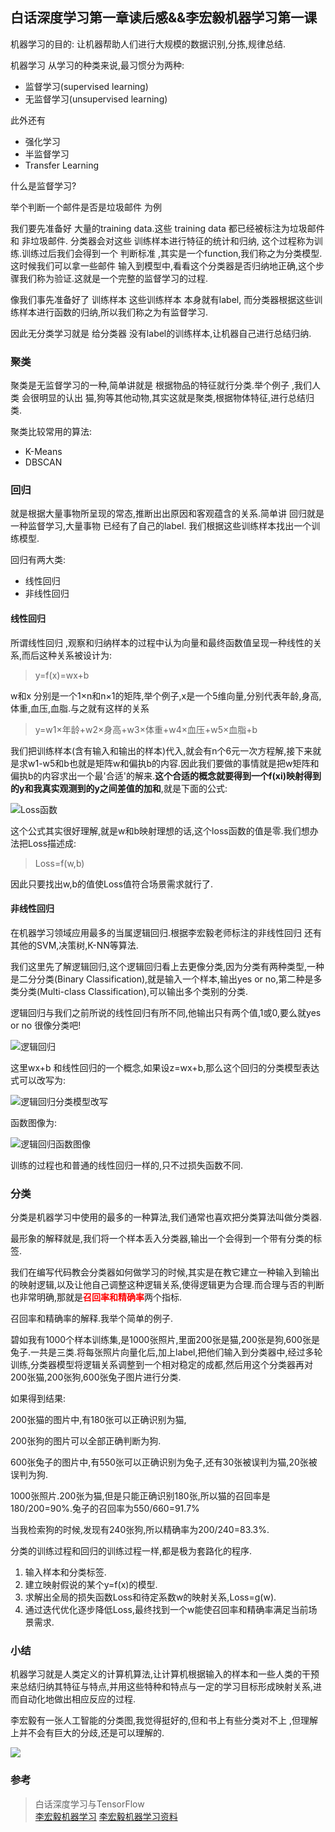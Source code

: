 ## 白话深度学习第一章读后感&&李宏毅机器学习第一课

机器学习的目的: 让机器帮助人们进行大规模的数据识别,分拣,规律总结.

机器学习 从学习的种类来说,最习惯分为两种:

- 监督学习(supervised learning)
- 无监督学习(unsupervised learning)

此外还有

- 强化学习
- 半监督学习
- Transfer Learning

什么是监督学习?

举个判断一个邮件是否是垃圾邮件 为例

我们要先准备好 大量的training data.这些 training data 都已经被标注为垃圾邮件 和 非垃圾邮件. 分类器会对这些 训练样本进行特征的统计和归纳, 这个过程称为训练.训练过后我们会得到一个 判断标准 ,其实是一个function,我们称之为分类模型. 这时候我们可以拿一些邮件 输入到模型中,看看这个分类器是否归纳地正确,这个步骤我们称为验证.这就是一个完整的监督学习的过程.

像我们事先准备好了 训练样本 这些训练样本 本身就有label, 而分类器根据这些训练样本进行函数的归纳,所以我们称之为有监督学习.

因此无分类学习就是 给分类器 没有label的训练样本,让机器自己进行总结归纳.


### 聚类

聚类是无监督学习的一种,简单讲就是 根据物品的特征就行分类.举个例子 ,我们人类 会很明显的认出 猫,狗等其他动物,其实这就是聚类,根据物体特征,进行总结归类.

聚类比较常用的算法:

- K-Means
- DBSCAN

### 回归

就是根据大量事物所呈现的常态,推断出出原因和客观蕴含的关系.简单讲 回归就是一种监督学习,大量事物 已经有了自己的label. 我们根据这些训练样本找出一个训练模型.

回归有两大类:

- 线性回归
- 非线性回归

#### 线性回归

所谓线性回归 ,观察和归纳样本的过程中认为向量和最终函数值呈现一种线性的关系,而后这种关系被设计为:

> y=f(x)=wx+b

w和x 分别是一个1×n和n×1的矩阵,举个例子,x是一个5维向量,分别代表年龄,身高,体重,血压,血脂.与之就有这样的关系

> y=w1×年龄+w2×身高+w3×体重+w4×血压+w5×血脂+b


我们把训练样本(含有输入和输出的样本)代入,就会有n个6元一次方程解,接下来就是求w1-w5和b也就是矩阵w和偏执b的内容.因此我们要做的事情就是把w矩阵和偏执b的内容求出一个最'合适'的解来.**这个合适的概念就要得到一个f(xi)映射得到的y和我真实观测到的y之间差值的加和**,就是下面的公式:

![Loss函数](https://wenku.baidu.com/content/6c247d3891c69ec3d5bbfd0a79563c1ec5dad786?m=270687a7ca7807970585606cbd1efd17&type=pic&src=9935b1dfda63b3bdd4cc9ca37e969c86.jpg)

这个公式其实很好理解,就是w和b映射理想的话,这个loss函数的值是零.我们想办法把Loss描述成:

> Loss=f(w,b)

因此只要找出w,b的值使Loss值符合场景需求就行了.

#### 非线性回归

在机器学习领域应用最多的当属逻辑回归.根据李宏毅老师标注的非线性回归 还有其他的SVM,决策树,K-NN等算法.

我们这里先了解逻辑回归,这个逻辑回归看上去更像分类,因为分类有两种类型,一种是二分分类(Binary Classification),就是输入一个样本,输出yes or no,第二种是多类分类(Multi-class Classification),可以输出多个类别的分类.

逻辑回归与我们之前所说的线性回归有所不同,他输出只有两个值,1或0,要么就yes or no 很像分类吧!

![逻辑回归](https://wenku.baidu.com/content/6c247d3891c69ec3d5bbfd0a79563c1ec5dad786?m=270687a7ca7807970585606cbd1efd17&type=pic&src=3294e8e4b19eebbb43a0e3efb7eeaa5d.jpg)

这里wx+b 和线性回归的一个概念,如果设z=wx+b,那么这个回归的分类模型表达式可以改写为:

![逻辑回归分类模型改写](https://wenku.baidu.com/content/6c247d3891c69ec3d5bbfd0a79563c1ec5dad786?m=270687a7ca7807970585606cbd1efd17&type=pic&src=172bfa85d3b75b9cb8311c084b757844.jpg)

函数图像为:

![逻辑回归函数图像](https://wenku.baidu.com/content/6c247d3891c69ec3d5bbfd0a79563c1ec5dad786?m=270687a7ca7807970585606cbd1efd17&type=pic&src=5e008bb35bfd7cf18bf8ee521e0b3d5c.jpg)

训练的过程也和普通的线性回归一样的,只不过损失函数不同.

### 分类

分类是机器学习中使用的最多的一种算法,我们通常也喜欢把分类算法叫做分类器.

最形象的解释就是,我们将一个样本丢入分类器,输出一个会得到一个带有分类的标签.

我们在编写代码教会分类器如何做学习的时候,其实是在教它建立一种输入到输出的映射逻辑,以及让他自己调整这种逻辑关系,使得逻辑更为合理.而合理与否的判断也非常明确,那就是<b style="color:red">召回率和精确率</b>两个指标.

召回率和精确率的解释.我举个简单的例子.

碧如我有1000个样本训练集,是1000张照片,里面200张是猫,200张是狗,600张是兔子.一共是三类.将每张照片向量化后,加上label,把他们输入到分类器中,经过多轮训练,分类器模型将逻辑关系调整到一个相对稳定的成都,然后用这个分类器再对200张猫,200张狗,600张兔子图片进行分类.

如果得到结果:

200张猫的图片中,有180张可以正确识别为猫,

200张狗的图片可以全部正确判断为狗.

600张兔子的图片中,有550张可以正确识别为兔子,还有30张被误判为猫,20张被误判为狗.

1000张照片.200张为猫,但是只能正确识别180张,所以猫的召回率是180/200=90%.兔子的召回率为550/660=91.7%

当我检索狗的时候,发现有240张狗,所以精确率为200/240=83.3%.

分类的训练过程和回归的训练过程一样,都是极为套路化的程序.

1. 输入样本和分类标签.
2. 建立映射假说的某个y=f(x)的模型.
3. 求解出全局的损失函数Loss和待定系数w的映射关系,Loss=g(w).
4. 通过迭代优化逐步降低Loss,最终找到一个w能使召回率和精确率满足当前场景需求.


### 小结

机器学习就是人类定义的计算机算法,让计算机根据输入的样本和一些人类的干预来总结归纳其特征与特点,并用这些特种和特点与一定的学习目标形成映射关系,进而自动化地做出相应反应的过程.

李宏毅有一张人工智能的分类图,我觉得挺好的,但和书上有些分类对不上 ,但理解上并不会有巨大的分歧,还是可以理解的.

![](http://img.blog.csdn.net/20170521003838295?watermark/2/text/aHR0cDovL2Jsb2cuY3Nkbi5uZXQvc291bG1lZXRsaWFuZw==/font/5a6L5L2T/fontsize/400/fill/I0JBQkFCMA==/dissolve/70/gravity/SouthEast)

### 参考

> 白话深度学习与TensorFlow<br>
> [李宏毅机器学习](https://www.youtube.com/watch?v=CXgbekl66jc&index=1&list=PLJV_el3uVTsPy9oCRY30oBPNLCo89yu49)
> [李宏毅机器学习资料]()

